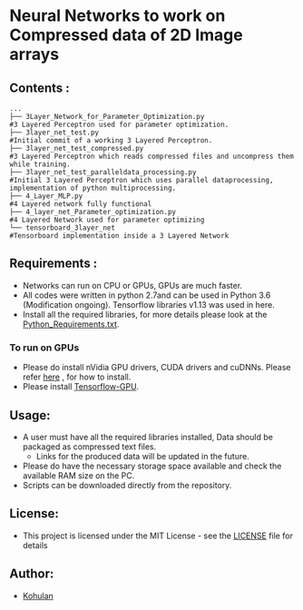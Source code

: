 # Neural Networks to work on Compressed data of 2D Image arrays

## Contents :
```
...
├── 3Layer_Network_for_Parameter_Optimization.py                     #3 Layered Perceptron used for parameter optimization.
├── 3layer_net_test.py                                               #Initial commit of a working 3 Layered Perceptron.
├── 3layer_net_test_compressed.py                                    #3 Layered Perceptron which reads compressed files and uncompress them while training.
├── 3layer_net_test_paralleldata_processing.py                       #Initial 3 Layered Perceptron which uses parallel dataprocessing, implementation of python multiprocessing.
├── 4_Layer_MLP.py                                                   #4 Layered network fully functional
├── 4_layer_net_Parameter_optimization.py                            #4 Layered Network used for parameter optimizing
└── tensorboard_3layer_net                                           #Tensorboard implementation inside a 3 Layered Network
```

## Requirements :
- Networks can run on CPU or GPUs, GPUs are much faster.
- All codes were written in python 2.7and can be used in Python 3.6 (Modification ongoing). Tensorflow libraries v1.13 was used in here.
- Install all the required libraries, for more details please look at the [Python_Requirements.txt](https://github.com/Kohulan/Decimer-Python/blob/master/Python_Requirements.txt).

### To run on GPUs
  - Please do install nVidia GPU drivers, CUDA drivers and cuDNNs. Please refer [here](https://github.com/Kohulan/CUDA-10-with-Tensoflow2.0-Installation-Guide) , for how to install.
  - Please install [Tensorflow-GPU](https://www.tensorflow.org/install/gpu).

## Usage:
- A user must have all the required libraries installed, Data should be packaged as compressed text files.
    - Links for the produced data will be updated in the future.
- Please do have the necessary storage space available and check the available RAM size on the PC.
- Scripts can be downloaded directly from the repository.

## License:
- This project is licensed under the MIT License - see the [LICENSE](https://github.com/Kohulan/Decimer-Python/blob/master/LICENSE) file for details

## Author:
- [Kohulan](github.com/Kohulan)

